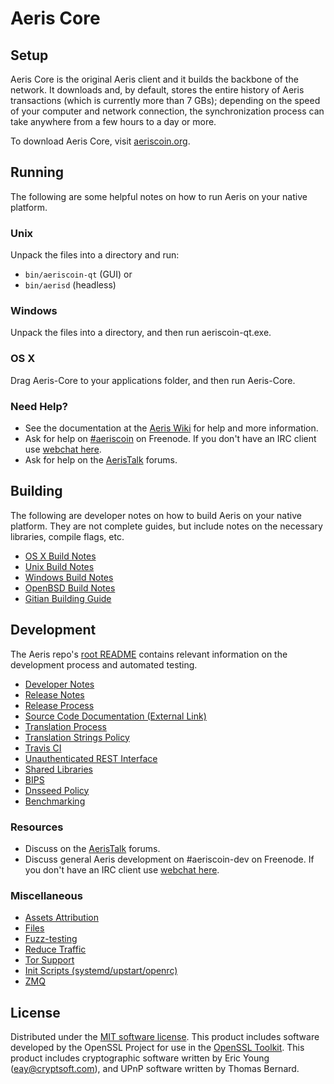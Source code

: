 Aeris Core
=============

Setup
---------------------
Aeris Core is the original Aeris client and it builds the backbone of the network. It downloads and, by default, stores the entire history of Aeris transactions (which is currently more than 7 GBs); depending on the speed of your computer and network connection, the synchronization process can take anywhere from a few hours to a day or more.

To download Aeris Core, visit [aeriscoin.org](https://aeriscoin.com).

Running
---------------------
The following are some helpful notes on how to run Aeris on your native platform.

### Unix

Unpack the files into a directory and run:

- `bin/aeriscoin-qt` (GUI) or
- `bin/aerisd` (headless)

### Windows

Unpack the files into a directory, and then run aeriscoin-qt.exe.

### OS X

Drag Aeris-Core to your applications folder, and then run Aeris-Core.

### Need Help?

* See the documentation at the [Aeris Wiki](https://aeriscoin.info/)
for help and more information.
* Ask for help on [#aeriscoin](http://webchat.freenode.net?channels=aeriscoin) on Freenode. If you don't have an IRC client use [webchat here](http://webchat.freenode.net?channels=aeriscoin).
* Ask for help on the [AerisTalk](https://aeriscointalk.io/) forums.

Building
---------------------
The following are developer notes on how to build Aeris on your native platform. They are not complete guides, but include notes on the necessary libraries, compile flags, etc.

- [OS X Build Notes](build-osx.md)
- [Unix Build Notes](build-unix.md)
- [Windows Build Notes](build-windows.md)
- [OpenBSD Build Notes](build-openbsd.md)
- [Gitian Building Guide](gitian-building.md)

Development
---------------------
The Aeris repo's [root README](/README.md) contains relevant information on the development process and automated testing.

- [Developer Notes](developer-notes.md)
- [Release Notes](release-notes.md)
- [Release Process](release-process.md)
- [Source Code Documentation (External Link)](https://dev.visucore.com/aeriscoin/doxygen/)
- [Translation Process](translation_process.md)
- [Translation Strings Policy](translation_strings_policy.md)
- [Travis CI](travis-ci.md)
- [Unauthenticated REST Interface](REST-interface.md)
- [Shared Libraries](shared-libraries.md)
- [BIPS](bips.md)
- [Dnsseed Policy](dnsseed-policy.md)
- [Benchmarking](benchmarking.md)

### Resources
* Discuss on the [AerisTalk](https://aeriscointalk.io/) forums.
* Discuss general Aeris development on #aeriscoin-dev on Freenode. If you don't have an IRC client use [webchat here](http://webchat.freenode.net/?channels=aeriscoin-dev).

### Miscellaneous
- [Assets Attribution](assets-attribution.md)
- [Files](files.md)
- [Fuzz-testing](fuzzing.md)
- [Reduce Traffic](reduce-traffic.md)
- [Tor Support](tor.md)
- [Init Scripts (systemd/upstart/openrc)](init.md)
- [ZMQ](zmq.md)

License
---------------------
Distributed under the [MIT software license](/COPYING).
This product includes software developed by the OpenSSL Project for use in the [OpenSSL Toolkit](https://www.openssl.org/). This product includes
cryptographic software written by Eric Young ([eay@cryptsoft.com](mailto:eay@cryptsoft.com)), and UPnP software written by Thomas Bernard.
